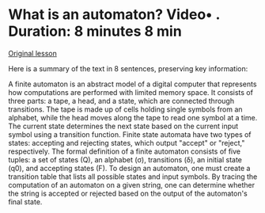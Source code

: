 # What is an automaton? Video• . Duration: 8 minutes 8 min

[Original lesson](https://www.coursera.org/learn/uol-fundamentals-of-computer-science/lecture/Wgh58/what-is-an-automaton)

Here is a summary of the text in 8 sentences, preserving key information:

A finite automaton is an abstract model of a digital computer that represents how computations are performed with limited memory space. It consists of three parts: a tape, a head, and a state, which are connected through transitions. The tape is made up of cells holding single symbols from an alphabet, while the head moves along the tape to read one symbol at a time. The current state determines the next state based on the current input symbol using a transition function. Finite state automata have two types of states: accepting and rejecting states, which output "accept" or "reject," respectively. The formal definition of a finite automaton consists of five tuples: a set of states (Q), an alphabet (σ), transitions (δ), an initial state (q0), and accepting states (F). To design an automaton, one must create a transition table that lists all possible states and input symbols. By tracing the computation of an automaton on a given string, one can determine whether the string is accepted or rejected based on the output of the automaton's final state.

